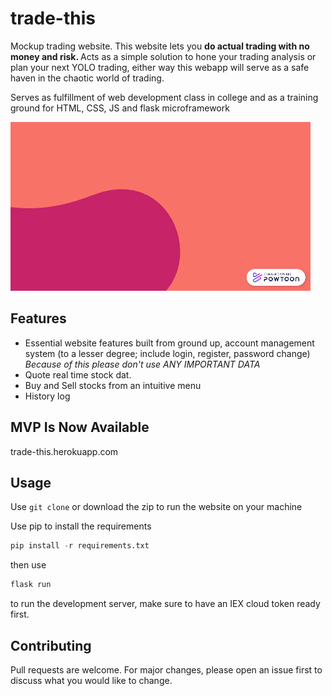 # trade-this

Mockup trading website.
This website lets you <b>do actual trading with no money and risk. </b>Acts as a simple solution to hone your trading analysis or plan your next YOLO trading, either way this webapp will serve as a safe haven in the chaotic world of trading.

Serves as fulfillment of web development class in college and as a training ground for HTML, CSS, JS and flask microframework

![Trade This! Overview GIF](https://github.com/Ipcagr1d/trade-this/blob/main/tradethis-gif.gif)

## Features

- Essential website features built from ground up, account management system (to a lesser degree; include login, register, password change) <em>Because of this please don't use ANY IMPORTANT DATA</em>
- Quote real time stock dat.
- Buy and Sell stocks from an intuitive menu
- History log

## MVP Is Now Available

trade-this.herokuapp.com

## Usage

Use ```git clone``` or download the zip to run the website on your machine

Use pip to install the requirements

```python
pip install -r requirements.txt
```

then use

```python
flask run
```

to run the development server, make sure to have an IEX cloud token ready first.

## Contributing

Pull requests are welcome. For major changes, please open an issue first to discuss what you would like to change.
